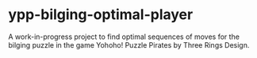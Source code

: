 # ypp-bilging-optimal-player
A work-in-progress project to find optimal sequences of moves for the bilging puzzle in the game Yohoho! Puzzle Pirates by Three Rings Design.
